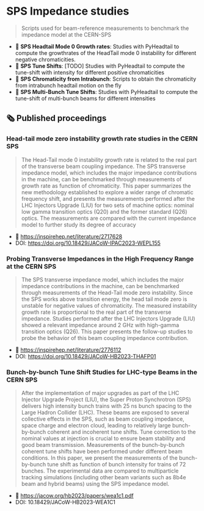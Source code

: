 # SPS Impedance studies
> Scripts used for beam-reference measurements to benchmark the impedance model at the CERN-SPS

* 📁 **SPS Headtail Mode 0 Growth rates**: Studies with PyHeadtail to compute the growthrates of the HeadTail mode 0 instability for different negative chromaticities. 
* 📁 **SPS Tune Shifts**: [TODO] Studies with PyHeadtail to compute the tune-shift with intensity for different positive chromaticities
* 📁 **SPS Chromaticity from Intrabunch**: Scripts to obtain the chromaticity from intrabunch headtail motion on the fly
* 📁 **SPS Multi-Bunch Tune Shifts**: Studies with PyHeadtail to compute the tune-shift of multi-bunch beams for different intensities

## 🗞️ Published proceedings

### Head-tail mode zero instability growth rate studies in the CERN SPS
> The Head-Tail mode 0 instability growth rate is related to the real part of the transverse beam coupling impedance. The SPS transverse impedance model, which includes the major impedance contributions in the machine, can be benchmarked through measurements of growth rate as function of chromaticity. This paper summarizes the new methodology established to explore a wider range of chromatic frequency shift, and presents the measurements performed after the LHC Injectors Upgrade (LIU) for two sets of machine optics: nominal low gamma transition optics (Q20) and the former standard (Q26) optics. The measurements are compared with the current impedance model to further study its degree of accuracy
* :link: https://inspirehep.net/literature/2717628
* DOI: https://doi.org/10.18429/JACoW-IPAC2023-WEPL155

### Probing Transverse Impedances in the High Frequency Range at the CERN SPS
> The SPS transverse impedance model, which includes the major impedance contributions in the machine, can be benchmarked through measurements of the Head-Tail mode zero instability. Since the SPS works above transition energy, the head tail mode zero is unstable for negative values of chromaticity. The measured instability growth rate is proportional to the real part of the transverse impedance. Studies performed after the LHC Injectors Upgrade (LIU) showed a relevant impedance around 2 GHz with high-gamma transition optics (Q26). This paper presents the follow-up studies to probe the behavior of this beam coupling impedance contribution.
* :link: https://inspirehep.net/literature/2776112
* DOI: https://doi.org/10.18429/JACoW-HB2023-THAFP01

### Bunch-by-bunch Tune Shift Studies for LHC-type Beams in the CERN SPS
> After the implementation of major upgrades as part of the LHC Injector Upgrade Project (LIU), the Super Proton Synchrotron (SPS) delivers high intensity bunch trains with 25 ns bunch spacing to the Large Hadron Collider (LHC). These beams are exposed to several collective effects in the SPS, such as beam coupling impedance, space charge and electron cloud, leading to relatively large bunch-by-bunch coherent and incoherent tune shifts. Tune correction to the nominal values at injection is crucial to ensure beam stability and good beam transmission. Measurements of the bunch-by-bunch coherent tune shifts have been performed under different beam conditions. In this paper, we present the measurements of the bunch-by-bunch tune shift as function of bunch intensity for trains of 72 bunches. The experimental data are compared to multiparticle tracking simulations (including other beam variants such as 8b4e beam and hybrid beams) using the SPS impedance model.
* :link: https://jacow.org/hb2023/papers/wea1c1.pdf
* DOI: 10.18429/JACoW-HB2023-WEA1C1